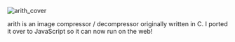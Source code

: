 ![arith_cover](https://user-images.githubusercontent.com/90987235/204076046-b4c28139-859f-4569-8866-43dacf0869be.jpg)

arith is an image compressor / decompressor originally written in C.
I ported it over to JavaScript so it can now run on the web!
